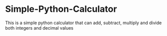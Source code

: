 # Simple-Python-Calculator
This is a simple python calculator that can add, subtract, multiply and divide both integers and decimal values
